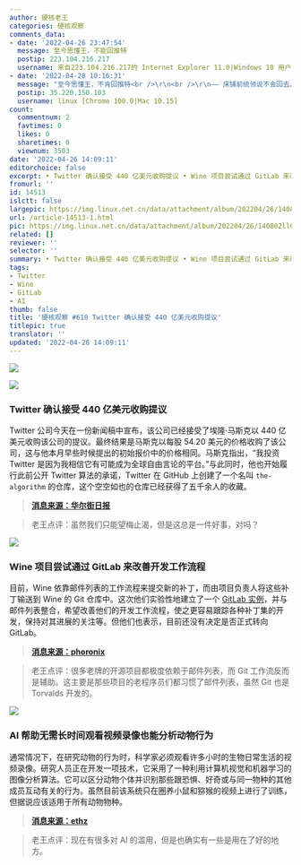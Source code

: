 ```yaml
---
author: 硬核老王
categories: 硬核观察
comments_data:
- date: '2022-04-26 23:47:54'
  message: 至今思懂王，不能回推特
  postip: 223.104.216.217
  username: 来自223.104.216.217的 Internet Explorer 11.0|Windows 10 用户
- date: '2022-04-28 10:16:31'
  message: "至今思懂王，不肯回推特<br />\r\n<br />\r\n—— 床铺前统领说不会回去……"
  postip: 35.220.150.103
  username: linux [Chrome 100.0|Mac 10.15]
count:
  commentnum: 2
  favtimes: 0
  likes: 0
  sharetimes: 0
  viewnum: 3503
date: '2022-04-26 14:09:11'
editorchoice: false
excerpt: • Twitter 确认接受 440 亿美元收购提议 • Wine 项目尝试通过 GitLab 来改善开发工作流程 • AI 帮助无需长时间观看视频录像也能分析动物行为
fromurl: ''
id: 14513
islctt: false
largepic: https://img.linux.net.cn/data/attachment/album/202204/26/140802ll6eadnfxwak6l6e.jpg
url: /article-14513-1.html
pic: https://img.linux.net.cn/data/attachment/album/202204/26/140802ll6eadnfxwak6l6e.jpg.thumb.jpg
related: []
reviewer: ''
selector: ''
summary: • Twitter 确认接受 440 亿美元收购提议 • Wine 项目尝试通过 GitLab 来改善开发工作流程 • AI 帮助无需长时间观看视频录像也能分析动物行为
tags:
- Twitter
- Wine
- GitLab
- AI
thumb: false
title: '硬核观察 #618 Twitter 确认接受 440 亿美元收购提议'
titlepic: true
translator: ''
updated: '2022-04-26 14:09:11'
---
```


![](/data/attachment/album/202204/26/140802ll6eadnfxwak6l6e.jpg)


![](/data/attachment/album/202204/26/140809rzr3z31zizs2hiie.jpg)


### Twitter 确认接受 440 亿美元收购提议


Twitter 公司今天在一份新闻稿中宣布，该公司已经接受了埃隆·马斯克以 440 亿美元收购该公司的提议。最终结果是马斯克以每股 54.20 美元的价格收购了该公司，这与他本月早些时候提出的初始报价中的价格相同。马斯克指出，“我投资 Twitter 是因为我相信它有可能成为全球自由言论的平台。”与此同时，他也开始履行此前公开 Twitter 算法的承诺，Twitter 在 GitHub 上创建了一个名叫 `the-algorithm` 的仓库，这个空空如也的仓库已经获得了五千余人的收藏。



> 
> **[消息来源：华尔街日报](https://cn.wsj.com/articles/twitter%E6%8E%A5%E5%8F%97%E9%A9%AC%E6%96%AF%E5%85%8B440%E4%BA%BF%E7%BE%8E%E5%85%83%E6%94%B6%E8%B4%AD%E6%8F%90%E8%AE%AE-11650929106)**
> 
> 
> 



> 
> 老王点评：虽然我们只能望梅止渴，但是这总是一件好事，对吗？
> 
> 
> 


![](/data/attachment/album/202204/26/140828gyjkojnfkgjsfpjp.jpg)


### Wine 项目尝试通过 GitLab 来改善开发工作流程


目前，Wine 依靠邮件列表的工作流程来提交新的补丁，而由项目负责人将这些补丁输送到 Wine 的 Git 仓库中。这次他们实验性地建立了一个 [GitLab 实例](https://gitlab.winehq.org/)，并与邮件列表整合，希望改善他们的开发工作流程，使之更容易跟踪各种补丁集的开发，保持对其进展的关注等。但他们也表示，目前还没有决定是否正式转向 GitLab。



> 
> **[消息来源：phoronix](https://www.phoronix.com/scan.php?page=news_item&px=Wine-GitLab-Experiment)**
> 
> 
> 



> 
> 老王点评：很多老牌的开源项目都极度依赖于邮件列表，而 Git 工作流反而是辅助。这主要是那些项目的老程序员们都习惯了邮件列表，虽然 Git 也是 Torvalds 开发的。
> 
> 
> 


![](/data/attachment/album/202204/26/140849rzgmsn5xzciddnin.jpg)


### AI 帮助无需长时间观看视频录像也能分析动物行为


通常情况下，在研究动物的行为时，科学家必须观看许多小时的生物日常生活的视频录像。研究人员正在开发一项技术，它采用了一种利用计算机视觉和机器学习的图像分析算法。它可以区分动物个体并识别那些跟恐惧、好奇或与同一物种的其他成员互动有关的行为。虽然目前该系统只在圈养小鼠和猕猴的视频上进行了训练，但据说应该适用于所有动物物种。



> 
> **[消息来源：ethz](https://ethz.ch/en/news-and-events/eth-news/news/2022/04/automated-analysis-of-animal-behaviour.html)**
> 
> 
> 



> 
> 老王点评：现在有很多对 AI 的滥用，但是也确实有一些是用在了好的地方。
> 
> 
>